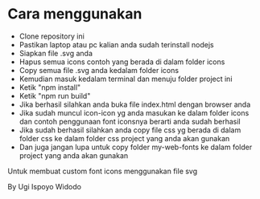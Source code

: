 <h1>Cara menggunakan</h1>

<ul>
    <li>Clone repository ini</li>
    <li>Pastikan laptop atau pc kalian anda sudah terinstall nodejs</li>
    <li>Siapkan file .svg anda</li>
    <li>Hapus semua icons contoh yang berada di dalam folder icons</li>
    <li>Copy semua file .svg anda kedalam folder icons</li>
    <li>Kemudian masuk kedalam terminal dan menuju folder project ini</li>
    <li>Ketik "npm install"</li>
    <li>Ketik "npm run build"</li>
    <li>Jika berhasil silahkan anda buka file index.html dengan browser anda</li>
    <li>Jika sudah muncul icon-icon yg anda masukan ke dalam folder icons dan contoh penggunaan font iconsnya berarti anda sudah berhasil</li>
    <li>Jika sudah berhasil silahkan anda copy file css yg berada di dalam folder css ke dalam folder css project yang anda akan gunakan</li>
    <li>Dan juga jangan lupa untuk copy folder my-web-fonts ke dalam folder project yang anda akan gunakan</li>
</ul>

<p>Untuk membuat custom font icons menggunakan file svg</p>
<span>By Ugi Ispoyo Widodo</span>